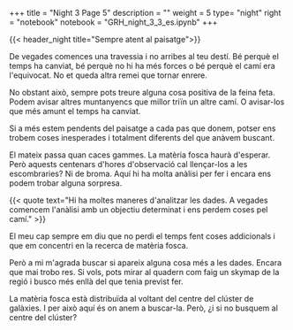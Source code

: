 +++
title = "Night 3 Page 5"
description = ""
weight = 5
type= "night"
right = "notebook"
notebook = "GRH_night_3_3_es.ipynb"
+++

{{< header_night title="Sempre atent al paisatge">}}

De vegades comences una travessia i no arribes al teu destí. Bé perquè el temps ha canviat, bé perquè no hi ha més forces o bé perquè el camí era l'equivocat. No et queda altra remei que tornar enrere.

No obstant això, sempre pots treure alguna cosa positiva de la feina feta. Podem avisar altres muntanyencs que millor triïn un altre camí. O avisar-los que més amunt el temps ha canviat.

Si a més estem pendents del paisatge a cada pas que donem, potser ens trobem coses inesperades i totalment diferents del que anàvem buscant.

El mateix passa quan caces gammes. La matèria fosca haurà d'esperar. Però aquests centenars d'hores d'observació cal llençar-los a les escombraries? Ni de broma. Aquí hi ha molta anàlisi per fer i encara ens podem trobar alguna sorpresa.

{{< quote
    text="Hi ha moltes maneres d'analitzar les dades. A vegades comencem l'anàlisi amb un objectiu determinat i ens perdem coses pel camí." >}}

El meu cap sempre em diu que no perdi el temps fent coses addicionals i que em concentri en la recerca de matèria fosca.

Però a mi m'agrada buscar si apareix alguna cosa més a les dades. Encara que mai trobo res. Si vols, pots mirar al quadern com faig un skymap de la regió i busco més enllà del que tenia previst fer.

La matèria fosca està distribuïda al voltant del centre del clúster de galàxies. I per això aquí és on anem a buscar-la. Però, ¿i si no busquem al centre del clúster?

